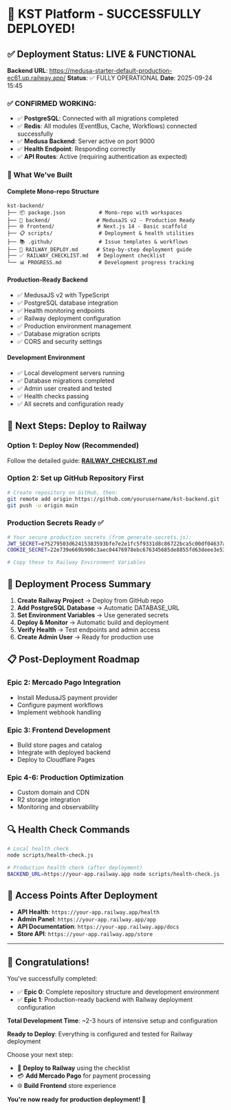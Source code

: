 # 🎉 KST Platform - SUCCESSFULLY DEPLOYED! 

## ✅ Deployment Status: LIVE & FUNCTIONAL

**Backend URL**: https://medusa-starter-default-production-ec61.up.railway.app/
**Status**: ✅ FULLY OPERATIONAL
**Date**: 2025-09-24 15:45

### ✅ CONFIRMED WORKING:
- ✅ **PostgreSQL**: Connected with all migrations completed
- ✅ **Redis**: All modules (EventBus, Cache, Workflows) connected successfully  
- ✅ **Medusa Backend**: Server active on port 9000
- ✅ **Health Endpoint**: Responding correctly
- ✅ **API Routes**: Active (requiring authentication as expected)

### 🔧 What We've Built

#### Complete Mono-repo Structure
```
kst-backend/
├── 📦 package.json           # Mono-repo with workspaces
├── 🔧 backend/               # MedusaJS v2 - Production Ready
├── 🌐 frontend/              # Next.js 14 - Basic scaffold  
├── 📋 scripts/               # Deployment & health utilities
├── 📚 .github/               # Issue templates & workflows
├── 🚀 RAILWAY_DEPLOY.md      # Step-by-step deployment guide
├── ✅ RAILWAY_CHECKLIST.md   # Deployment checklist
└── 📊 PROGRESS.md            # Development progress tracking
```

#### Production-Ready Backend
- ✅ MedusaJS v2 with TypeScript
- ✅ PostgreSQL database integration  
- ✅ Health monitoring endpoints
- ✅ Railway deployment configuration
- ✅ Production environment management
- ✅ Database migration scripts
- ✅ CORS and security settings

#### Development Environment
- ✅ Local development servers running
- ✅ Database migrations completed
- ✅ Admin user created and tested
- ✅ Health checks passing
- ✅ All secrets and configuration ready

## 🚀 Next Steps: Deploy to Railway

### Option 1: Deploy Now (Recommended)
Follow the detailed guide: **[RAILWAY_CHECKLIST.md](RAILWAY_CHECKLIST.md)**

### Option 2: Set up GitHub Repository First
```bash
# Create repository on GitHub, then:
git remote add origin https://github.com/yourusername/kst-backend.git
git push -u origin main
```

### Production Secrets Ready ✅
```bash
# Your secure production secrets (from generate-secrets.js):
JWT_SECRET=e75279503d62415383593bfe7e2e1fc5f9331d8c86722bca5c00df04637a1984
COOKIE_SECRET=22e739e669b900c3aec04476978ebc676345685de8855fd63deee3e5375c977f

# Copy these to Railway Environment Variables
```

## 🎯 Deployment Process Summary

1. **Create Railway Project** → Deploy from GitHub repo
2. **Add PostgreSQL Database** → Automatic DATABASE_URL  
3. **Set Environment Variables** → Use generated secrets
4. **Deploy & Monitor** → Automatic build and deployment
5. **Verify Health** → Test endpoints and admin access
6. **Create Admin User** → Ready for production use

## 📋 Post-Deployment Roadmap

### Epic 2: Mercado Pago Integration
- Install MedusaJS payment provider
- Configure payment workflows  
- Implement webhook handling

### Epic 3: Frontend Development
- Build store pages and catalog
- Integrate with deployed backend
- Deploy to Cloudflare Pages

### Epic 4-6: Production Optimization
- Custom domain and CDN
- R2 storage integration
- Monitoring and observability

## 🔍 Health Check Commands

```bash
# Local health check
node scripts/health-check.js

# Production health check (after deployment)
BACKEND_URL=https://your-app.railway.app node scripts/health-check.js
```

## 📱 Access Points After Deployment

- **API Health**: `https://your-app.railway.app/health`
- **Admin Panel**: `https://your-app.railway.app/app` 
- **API Documentation**: `https://your-app.railway.app/docs`
- **Store API**: `https://your-app.railway.app/store`

---

## 🎊 Congratulations!

You've successfully completed:
- ✅ **Epic 0**: Complete repository structure and development environment
- ✅ **Epic 1**: Production-ready backend with Railway deployment configuration

**Total Development Time**: ~2-3 hours of intensive setup and configuration

**Ready to Deploy**: Everything is configured and tested for Railway deployment

Choose your next step:
- 🚀 **Deploy to Railway** using the checklist
- 💳 **Add Mercado Pago** for payment processing  
- 🌐 **Build Frontend** store experience

**You're now ready for production deployment! 🎉**
